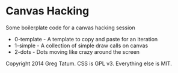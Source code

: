 Canvas Hacking
==============

Some boilerplate code for a canvas hacking session

* 0-template - A template to copy and paste for an iteration
* 1-simple - A collection of simple draw calls on canvas
* 2-dots - Dots moving like crazy around the screen

Copyright 2014 Greg Tatum. CSS is GPL v3. Everything else is MIT.